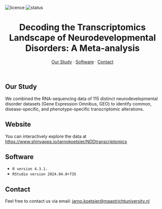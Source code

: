 ![licence](https://badgen.net/badge/Licence/CC-BY-4.0/purple)
![status](https://badgen.net/badge/Status/Complete/green)

<h1 align="center">
Decoding the Transcriptomics Landscape of Neurodevelopmental Disorders: A Meta-analysis
</h1>

<p align="center">
<a href="https://github.com/jarnokoetsier/NDD-Transcriptomics/blob/main/README.md#our-study">Our Study</a>
     ·
<a href="https://github.com/jarnokoetsier/NDD-Transcriptomics/blob/main/README.md#software">Software</a>
     ·
<a href="https://github.com/jarnokoetsier/NDD-Transcriptomics/blob/main/README.md#contact">Contact</a>
</p>

<br>

## Our Study
We combined the RNA-sequencing data of 115 distinct neurodevelopmental disorder datasets (Gene Expression Omnibus, GEO) to identify common, disease-specific, and phenotype-specific transcriptomic alterations.
## Website
You can interactively explore the data at https://www.shinyapps.io/jarnokoetsier/NDDtranscriptomics
## Software
* `R version 4.3.1.`
* `RStudio version 2024.04.0+735`
## Contact
Feel free to contact us via email: jarno.koetsier@maastrichtuniversity.nl

